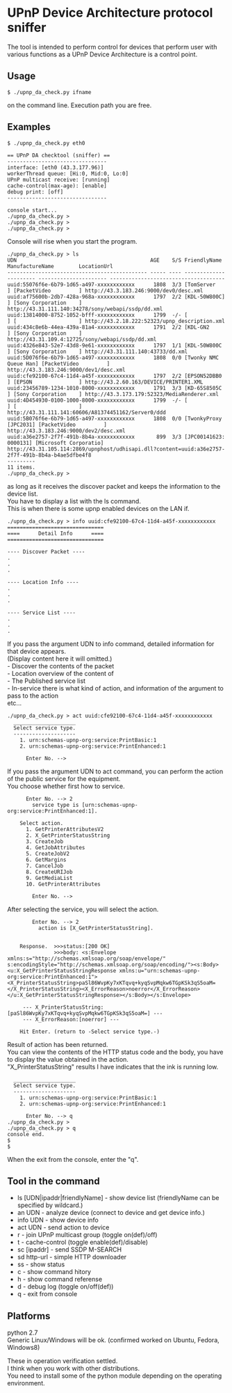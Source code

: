 UPnP Device Architecture protocol sniffer
===============

The tool is intended to perform control for devices that perform user with various functions as a UPnP Device Architecture is a control point.


Usage
--------

	$ ./upnp_da_check.py ifname

on the command line. Execution path you are free.


Examples
--------

	$ ./upnp_da_check.py eth0
	
	== UPnP DA checktool (sniffer) ==
	--------------------------------
	interface: [eth0 (43.3.177.96)]
	workerThread queue: [Hi:0, Mid:0, Lo:0]
	UPnP multicast receive: [running]
	cache-control(max-age): [enable]
	debug print: [off]
	--------------------------------

	console start...
	./upnp_da_check.py >
	./upnp_da_check.py >
	./upnp_da_check.py >

Console will rise when you start the program.


	./upnp_da_check.py > ls
	UDN                                           AGE    S/S FriendlyName           ManufactureName        LocationUrl
	--------------------------------------------- ----- ---- ---------------------- ---------------------- -------------------------------------
	uuid:55076f6e-6b79-1d65-a497-xxxxxxxxxxxx      1808  3/3 [TomServer           ] [PacketVideo         ] http://43.3.183.246:9000/dev0/desc.xml
	uuid:af75600b-2db7-428a-968a-xxxxxxxxxxxx      1797  2/2 [KDL-50W800C]        ] [Sony Corporation    ] http://43.31.111.140:34278/sony/webapi/ssdp/dd.xml
	uuid:13814000-8752-1052-bfff-xxxxxxxxxxxx      1799  -/- [                    ] [                    ] http://43.2.18.222:52323/upnp_description.xml
	uuid:434c8e6b-44ea-439a-81a4-xxxxxxxxxxxx      1791  2/2 [KDL-GN2             ] [Sony Corporation    ] http://43.31.109.4:12725/sony/webapi/ssdp/dd.xml
	uuid:4326e843-52e7-43d8-9e61-xxxxxxxxxxxx      1797  1/1 [KDL-50W800C         ] [Sony Corporation    ] http://43.31.111.140:43733/dd.xml
	uuid:5D076f6e-6b79-1d65-a497-xxxxxxxxxxxx      1808  0/0 [Twonky NMC Queue Han] [PacketVideo         ] http://43.3.183.246:9000/dev1/desc.xml
	uuid:cfe92100-67c4-11d4-a45f-xxxxxxxxxxxx      1797  2/2 [EPSON52DBB0         ] [EPSON               ] http://43.2.60.163/DEVICE/PRINTER1.XML
	uuid:23456789-1234-1010-8000-xxxxxxxxxxxx      1791  3/3 [KD-65S8505C         ] [Sony Corporation    ] http://43.3.173.179:52323/MediaRenderer.xml
	uuid:4D454930-0100-1000-8000-xxxxxxxxxxxx      1799  -/- [                    ] [                    ] http://43.31.111.141:60606/A81374451162/Server0/ddd
	uuid:5B076f6e-6b79-1d65-a497-xxxxxxxxxxxx      1808  0/0 [TwonkyProxy [JPC2031] [PacketVideo         ] http://43.3.183.246:9000/dev2/desc.xml
	uuid:a36e2757-2f7f-491b-8b4a-xxxxxxxxxxxx       899  3/3 [JPC00141623: 0000131] [Microsoft Corporatio] http://43.31.105.114:2869/upnphost/udhisapi.dll?content=uuid:a36e2757-2f7f-491b-8b4a-b4ae5dfbe4f8
	---------
	11 items.
	./upnp_da_check.py >

as long as it receives the discover packet and keeps the information to the device list.  
You have to display a list with the ls command.  
This is when there is some upnp enabled devices on the LAN if.


	./upnp_da_check.py > info uuid:cfe92100-67c4-11d4-a45f-xxxxxxxxxxxx
	===============================
	====      Detail Info      ====
	===============================
	
	---- Discover Packet ----
	.
	.
	.
	
	---- Location Info ----
	.
	.
	.
	
	---- Service List ----
	.
	.
	.

If you pass the argument UDN to info command, detailed information for that device appears.  
(Display content here it will omitted.)  
\- Discover the contents of the packet  
\- Location overview of the content of  
\- The Published service list  
\- In-service there is what kind of action, and information of the argument to pass to the action  
etc...


	./upnp_da_check.py > act uuid:cfe92100-67c4-11d4-a45f-xxxxxxxxxxxx
	  ____________________
	  Select service type.
	  --------------------
	    1. urn:schemas-upnp-org:service:PrintBasic:1
	    2. urn:schemas-upnp-org:service:PrintEnhanced:1
	
	      Enter No. --> 

If you pass the argument UDN to act command, you can perform the action of the public service for the equipment.  
You choose whether first how to service.


	      Enter No. --> 2
	        service type is [urn:schemas-upnp-org:service:PrintEnhanced:1].
	
	    Select action.
	      1. GetPrinterAttributesV2
	      2. X_GetPrinterStatusString
	      3. CreateJob
	      4. GetJobAttributes
	      5. CreateJobV2
	      6. GetMargins
	      7. CancelJob
	      8. CreateURIJob
	      9. GetMediaList
	      10. GetPrinterAttributes
	
	        Enter No. --> 

After selecting the service, you will select the action.


	        Enter No. --> 2
	          action is [X_GetPrinterStatusString].
	
	
	    Response.  >>>status:[200 OK]
	               >>>body: <s:Envelope xmlns:s="http://schemas.xmlsoap.org/soap/envelope/" s:encodingStyle="http://schemas.xmlsoap.org/soap/encoding/"><s:Body><u:X_GetPrinterStatusStringResponse xmlns:u="urn:schemas-upnp-org:service:PrintEnhanced:1"><X_PrinterStatusString>paSl86WvpKy7xKTqvq+kyqSvpMqkw6TGpKSk3qS5oaM=</X_PrinterStatusString><X_ErrorReason>noerror</X_ErrorReason></u:X_GetPrinterStatusStringResponse></s:Body></s:Envelope>
	
	     --- X_PrinterStatusString:[paSl86WvpKy7xKTqvq+kyqSvpMqkw6TGpKSk3qS5oaM=] ---
	     --- X_ErrorReason:[noerror] ---
	
	    Hit Enter. (return to -Select service type.-)

Result of action has been returned.  
You can view the contents of the HTTP status code and the body, you have to display the value obtained in the action.  
"X_PrinterStatusString" results I have indicates that the ink is running low.


	  ____________________
	  Select service type.
	  --------------------
	    1. urn:schemas-upnp-org:service:PrintBasic:1
	    2. urn:schemas-upnp-org:service:PrintEnhanced:1
	
	      Enter No. --> q
	./upnp_da_check.py >
	./upnp_da_check.py > q
	console end.
	$ 
	$ 
	
When the exit from the console, enter the "q".


Tool in the command
------------
- ls  [UDN|ipaddr|friendlyName]  - show device list (friendlyName can be specified by wildcard.)
- an  UDN                        - analyze device (connect to device and get device info.)
- info  UDN                      - show device info
- act  UDN                       - send action to device
- r                              - join UPnP multicast group (toggle on(def)/off)
- t                              - cache-control (toggle enable(def)/disable)
- sc  [ipaddr]                   - send SSDP M-SEARCH
- sd  http-url                   - simple HTTP downloader
- ss                             - show status
- c                              - show command hitory
- h                              - show command referense
- d                              - debug log (toggle on/off(def))
- q                              - exit from console



Platforms
------------
python 2.7  
Generic Linux/Windows will be ok. (confirmed worked on Ubuntu, Fedora, Windows8)

These in operation verification settled.  
I think when you work with other distributions.  
You need to install some of the python module depending on the operating environment.

